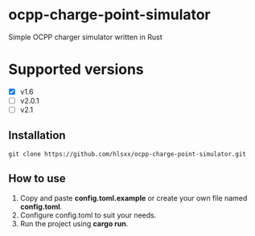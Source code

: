 # ocpp-charge-point-simulator

Simple OCPP charger simulator written in Rust

# Supported versions
- [X] v1.6
- [ ] v2.0.1
- [ ] v2.1

## Installation
```
git clone https://github.com/hlsxx/ocpp-charge-point-simulator.git
```

## How to use
1. Copy and paste **config.toml.example** or create your own file named **config.toml**.
2. Configure config.toml to suit your needs.
3. Run the project using **cargo run**.


